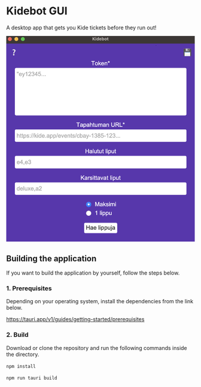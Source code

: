 # Kidebot GUI

A desktop app that gets you Kide tickets before they run out!

![Pictures of the UI](public/interface.png 'Kidebot')

## Building the application

If you want to build the application by yourself, follow the steps below.

### 1. Prerequisites

Depending on your operating system, install the dependencies from the link below.

https://tauri.app/v1/guides/getting-started/prerequisites

### 2. Build

Download or clone the repository and run the following commands inside the directory.

`npm install`

`npm run tauri build`

